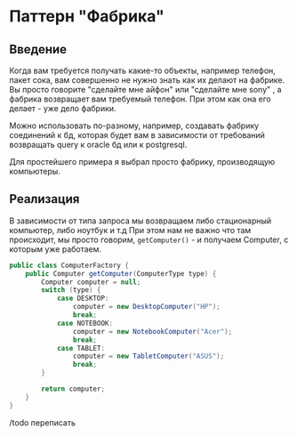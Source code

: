 # Паттерн "Фабрика"

## Введение

Когда вам требуется получать какие-то объекты, например телефон, пакет сока, вам совершенно не нужно знать как их делают на фабрике. Вы просто говорите "сделайте мне айфон" или "сделайте мне sony" , а фабрика возвращает вам требуемый телефон.  При этом как она его делает - уже дело фабрики.

Можно использовать по-разному, например, создавать фабрику соединений к бд, которая будет вам в зависимости от требований возвращать query к oracle бд или к postgresql.

Для простейшего примера я выбрал просто фабрику, производящую компьютеры.

## Реализация

В зависимости от типа запроса мы возвращаем либо стационарный компьютер, либо ноутбук и т.д
При этом нам не важно что там происходит, мы просто говорим, `getComputer()` - и получаем Computer, с которым уже работаем.

```java
public class ComputerFactory {
    public Computer getComputer(ComputerType type) {
        Computer computer = null;
        switch (type) {
            case DESKTOP:
                computer = new DesktopComputer("HP");
                break;
            case NOTEBOOK:
                computer = new NotebookComputer("Acer");
                break;
            case TABLET:
                computer = new TabletComputer("ASUS");
                break;
        }

        return computer;
    }
}
```

/todo переписать

